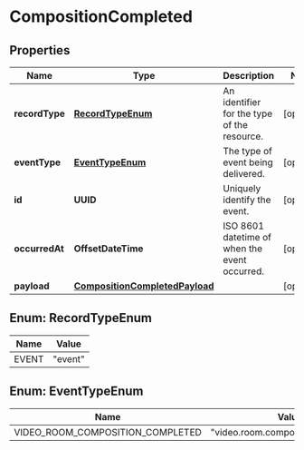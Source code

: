 

# CompositionCompleted


## Properties

Name | Type | Description | Notes
------------ | ------------- | ------------- | -------------
**recordType** | [**RecordTypeEnum**](#RecordTypeEnum) | An identifier for the type of the resource. |  [optional]
**eventType** | [**EventTypeEnum**](#EventTypeEnum) | The type of event being delivered. |  [optional]
**id** | **UUID** | Uniquely identify the event. |  [optional]
**occurredAt** | **OffsetDateTime** | ISO 8601 datetime of when the event occurred. |  [optional]
**payload** | [**CompositionCompletedPayload**](CompositionCompletedPayload.md) |  |  [optional]



## Enum: RecordTypeEnum

Name | Value
---- | -----
EVENT | &quot;event&quot;



## Enum: EventTypeEnum

Name | Value
---- | -----
VIDEO_ROOM_COMPOSITION_COMPLETED | &quot;video.room.composition.completed&quot;



